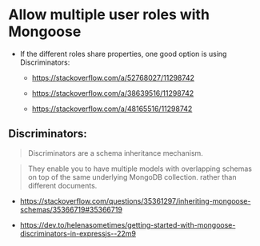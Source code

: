

# Allow multiple user roles with Mongoose


- If the different roles share properties, one good option is using Discriminators:

  - https://stackoverflow.com/a/52768027/11298742

  - https://stackoverflow.com/a/38639516/11298742

  - https://stackoverflow.com/a/48165516/11298742


##  Discriminators:

> Discriminators are a schema inheritance mechanism. 

> They enable you to have multiple models with overlapping schemas on top of the same underlying MongoDB collection. rather than different documents.

- https://stackoverflow.com/questions/35361297/inheriting-mongoose-schemas/35366719#35366719

- https://dev.to/helenasometimes/getting-started-with-mongoose-discriminators-in-expressjs--22m9